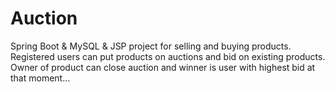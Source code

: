 # Auction

Spring Boot & MySQL & JSP project for selling and buying products. Registered users can put products on auctions and bid on existing products. Owner of product can close auction and winner is user with highest bid at that moment...

